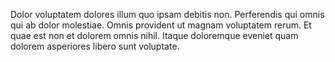 Dolor voluptatem dolores illum quo ipsam debitis non.
Perferendis qui omnis qui ab dolor molestiae.
Omnis provident ut magnam voluptatem rerum.
Et quae est non et dolorem omnis nihil.
Itaque doloremque eveniet quam dolorem asperiores libero sunt voluptate.
